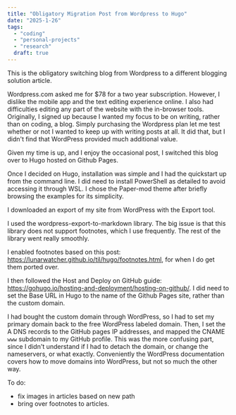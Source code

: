 ```yaml
---
title: "Obligatory Migration Post from Wordpress to Hugo"
date: "2025-1-26"
tags: 
  - "coding"
  - "personal-projects"
  - "research"
  draft: true
---
```


This is the obligatory switching blog from Wordpress to a different blogging solution article.

Wordpress.com asked me for $78 for a two year subscription. However, I dislike the mobile app and the text editing experience online. I also had difficulties editing any part of the website with the in-browser tools. Originally, I signed up because I wanted my focus to be on writing, rather than on coding, a blog. Simply purchasing the Wordpress plan let me test whether or not I wanted to keep up with writing posts at all. It did that, but I didn't find that WordPress provided much additional value.

Given my time is up, and I enjoy the occasional post, I switched this blog over to Hugo hosted on Github Pages.

Once I decided on Hugo, installation was simple and I had the quickstart up from the command line. I did need to install PowerShell as detailed to avoid accessing it through WSL. I chose the Paper-mod theme after briefly browsing the examples for its simplicity.

I downloaded an export of my site from WordPress with the Export tool.

I used the wordpress-export-to-markdown library. The big issue is that this library does not support footnotes, which I use frequently. The rest of the library went really smoothly.

I enabled footnotes based on this post: https://lunarwatcher.github.io/til/hugo/footnotes.html, for when I do get them ported over.

I then followed the Host and Deploy on GitHub guide: https://gohugo.io/hosting-and-deployment/hosting-on-github/. I did need to set the Base URL in Hugo to the name of the Github Pages site, rather than the custom domain.

I had bought the custom domain through WordPress, so I had to set my primary domain back to the free WordPress labeled domain. Then, I set the A DNS records to the GitHub pages IP addresses, and mapped the CNAME `www` subdomain to my GitHub profile. This was the more confusing part, since I didn't understand if I had to detach the domain, or change the nameservers, or what exactly. Conveniently the WordPress documentation covers how to move domains into WordPress, but not so much the other way.

To do:

- fix images in articles based on new path
- bring over footnotes to articles.
